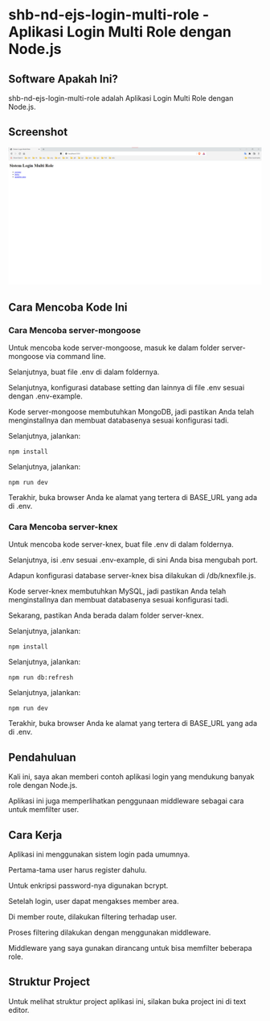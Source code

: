 # shb-nd-ejs-login-multi-role - Aplikasi Login Multi Role dengan Node.js

## Software Apakah Ini?

shb-nd-ejs-login-multi-role adalah Aplikasi Login Multi Role dengan Node.js.

## Screenshot

![ScreenShot](.readme-assets/shb-nd-ejs-login-multi-role-1.png?raw=true)

## Cara Mencoba Kode Ini

### Cara Mencoba server-mongoose

Untuk mencoba kode server-mongoose, masuk ke dalam folder server-mongoose via command line.

Selanjutnya, buat file .env di dalam foldernya.

Selanjutnya, konfigurasi database setting dan lainnya di file .env sesuai dengan .env-example.

Kode server-mongoose membutuhkan MongoDB, jadi pastikan Anda telah menginstallnya dan membuat databasenya sesuai konfigurasi tadi.

Selanjutnya, jalankan:

```
npm install
```

Selanjutnya, jalankan:

```
npm run dev
```

Terakhir, buka browser Anda ke alamat yang tertera di BASE_URL yang ada di .env.

### Cara Mencoba server-knex

Untuk mencoba kode server-knex, buat file .env di dalam foldernya.

Selanjutnya, isi .env sesuai .env-example, di sini Anda bisa mengubah port.

Adapun konfigurasi database server-knex bisa dilakukan di /db/knexfile.js.

Kode server-knex membutuhkan MySQL, jadi pastikan Anda telah menginstallnya dan membuat databasenya sesuai konfigurasi tadi.

Sekarang, pastikan Anda berada dalam folder server-knex.

Selanjutnya, jalankan:

```
npm install
```

Selanjutnya, jalankan:

```
npm run db:refresh
```

Selanjutnya, jalankan:

```
npm run dev
```

Terakhir, buka browser Anda ke alamat yang tertera di BASE_URL yang ada di .env.

## Pendahuluan

Kali ini, saya akan memberi contoh aplikasi login yang mendukung banyak role dengan Node.js.

Aplikasi ini juga memperlihatkan penggunaan middleware sebagai cara untuk memfilter user.

## Cara Kerja

Aplikasi ini menggunakan sistem login pada umumnya.

Pertama-tama user harus register dahulu.

Untuk enkripsi password-nya digunakan bcrypt.

Setelah login, user dapat mengakses member area.

Di member route, dilakukan filtering terhadap user.

Proses filtering dilakukan dengan menggunakan middleware.

Middleware yang saya gunakan dirancang untuk bisa memfilter beberapa role.

## Struktur Project

Untuk melihat struktur project aplikasi ini, silakan buka project ini di text editor.
